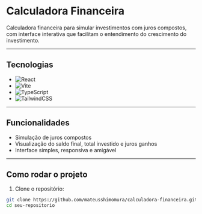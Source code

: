 # Calculadora Financeira

Calculadora financeira para simular investimentos com juros compostos, com interface interativa que facilitam o entendimento do crescimento do investimento.

---

## Tecnologias

- ![React](https://img.shields.io/badge/React-19.1.0-61DAFB?logo=react&logoColor=white&style=for-the-badge)
- ![Vite](https://img.shields.io/badge/Vite-6.3.5-646CFF?logo=vite&logoColor=white&style=for-the-badge)
- ![TypeScript](https://img.shields.io/badge/TypeScript-5.8.3-3178C6?logo=typescript&logoColor=white&style=for-the-badge)
- ![TailwindCSS](https://img.shields.io/badge/TailwindCSS-4.1.8-38B2AC?logo=tailwindcss&logoColor=white&style=for-the-badge)

---

## Funcionalidades

- Simulação de juros compostos
- Visualização do saldo final, total investido e juros ganhos
- Interface simples, responsiva e amigável

---

## Como rodar o projeto

1. Clone o repositório:

```bash
git clone https://github.com/mateusshimomura/calculadora-financeira.git
cd seu-repositorio

